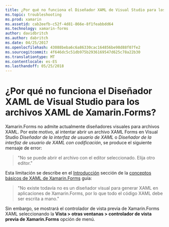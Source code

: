 ```yaml
---
title: ¿Por qué no funciona el Diseñador XAML de Visual Studio para los archivos XAML de Xamarin.Forms?
ms.topic: troubleshooting
ms.prod: xamarin
ms.assetid: cab2eefb-c52f-4d81-866e-8f1feabbdd64
ms.technology: xamarin-forms
author: davidbritch
ms.author: dabritch
ms.date: 04/25/2017
ms.openlocfilehash: 43088beba6c6a86330cac164856be98d88f07fe2
ms.sourcegitcommit: 4f646dc5c51db975b2936169547d625c78a22b30
ms.translationtype: MT
ms.contentlocale: es-ES
ms.lasthandoff: 05/25/2018
---
```

# <a name="why-doesnt-the-visual-studio-xaml-designer-work-for-xamarinforms-xaml-files"></a>¿Por qué no funciona el Diseñador XAML de Visual Studio para los archivos XAML de Xamarin.Forms?

Xamarin.Forms no admite actualmente diseñadores visuales para archivos XAML. Por este motivo, al intentar abrir un archivo XAML Forms en Visual Studio *Diseñador de la interfaz de usuario de XAML* o *Diseñador de la interfaz de usuario de XAML con codificación*, se produce el siguiente mensaje de error:

> "No se puede abrir el archivo con el editor seleccionado. Elija otro editor."

Esta limitación se describe en el [Introducción](~/xamarin-forms/xaml/xaml-basics/index.md#Overview) sección de la [conceptos básicos de XAML de Xamarin.Forms](~/xamarin-forms/xaml/xaml-basics/index.md) guía:

> "No existe todavía no es un diseñador visual para generar XAML en aplicaciones de Xamarin.Forms, por lo que todo el código XAML debe ser escrita a mano."

Sin embargo, se mostrará el controlador de vista previa de Xamarin.Forms XAML seleccionando la **Vista > otras ventanas > controlador de vista previa de Xamarin.Forms** opción de menú.
